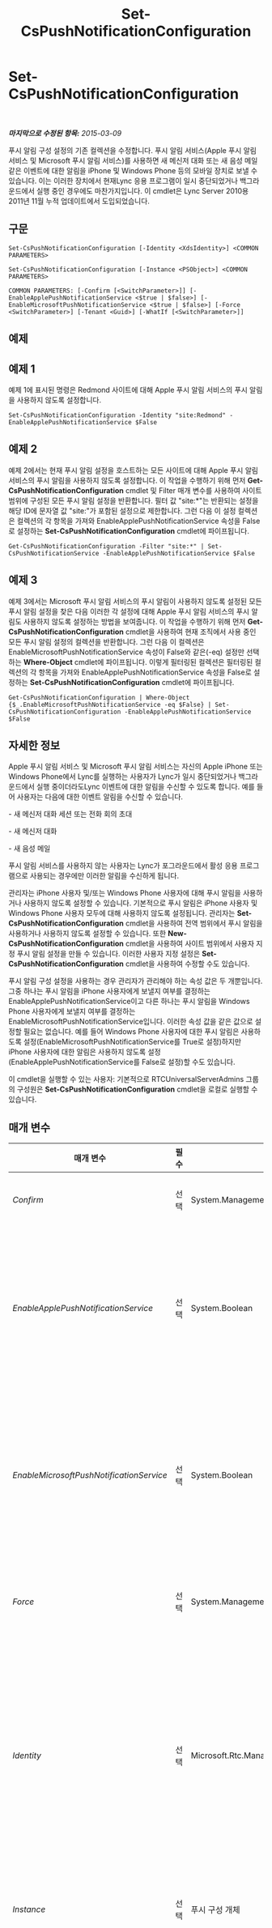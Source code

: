﻿---
title: Set-CsPushNotificationConfiguration
TOCTitle: Set-CsPushNotificationConfiguration
ms:assetid: 3aacdb2b-b6dd-4615-a3f9-68360f3ae483
ms:mtpsurl: https://technet.microsoft.com/ko-kr/library/Hh690013(v=OCS.15)
ms:contentKeyID: 49303358
ms.date: 08/10/2015
mtps_version: v=OCS.15
ms.translationtype: HT
---

# Set-CsPushNotificationConfiguration

 

_**마지막으로 수정된 항목:** 2015-03-09_

푸시 알림 구성 설정의 기존 컬렉션을 수정합니다. 푸시 알림 서비스(Apple 푸시 알림 서비스 및 Microsoft 푸시 알림 서비스)를 사용하면 새 메신저 대화 또는 새 음성 메일 같은 이벤트에 대한 알림을 iPhone 및 Windows Phone 등의 모바일 장치로 보낼 수 있습니다. 이는 이러한 장치에서 현재Lync 응용 프로그램이 일시 중단되었거나 백그라운드에서 실행 중인 경우에도 마찬가지입니다. 이 cmdlet은 Lync Server 2010용 2011년 11월 누적 업데이트에서 도입되었습니다.

## 구문

    Set-CsPushNotificationConfiguration [-Identity <XdsIdentity>] <COMMON PARAMETERS>

    Set-CsPushNotificationConfiguration [-Instance <PSObject>] <COMMON PARAMETERS>

    COMMON PARAMETERS: [-Confirm [<SwitchParameter>]] [-EnableApplePushNotificationService <$true | $false>] [-EnableMicrosoftPushNotificationService <$true | $false>] [-Force <SwitchParameter>] [-Tenant <Guid>] [-WhatIf [<SwitchParameter>]]

## 예제

## 예제 1

예제 1에 표시된 명령은 Redmond 사이트에 대해 Apple 푸시 알림 서비스의 푸시 알림을 사용하지 않도록 설정합니다.

    Set-CsPushNotificationConfiguration -Identity "site:Redmond" -EnableApplePushNotificationService $False

## 예제 2

예제 2에서는 현재 푸시 알림 설정을 호스트하는 모든 사이트에 대해 Apple 푸시 알림 서비스의 푸시 알림을 사용하지 않도록 설정합니다. 이 작업을 수행하기 위해 먼저 **Get-CsPushNotificationConfiguration** cmdlet 및 Filter 매개 변수를 사용하여 사이트 범위에 구성된 모든 푸시 알림 설정을 반환합니다. 필터 값 "site:\*"는 반환되는 설정을 해당 ID에 문자열 값 "site:"가 포함된 설정으로 제한합니다. 그런 다음 이 설정 컬렉션은 컬렉션의 각 항목을 가져와 EnableApplePushNotificationService 속성을 False로 설정하는 **Set-CsPushNotificationConfiguration** cmdlet에 파이프됩니다.

    Get-CsPushNotificationConfiguration -Filter "site:*" | Set-CsPushNotificationService -EnableApplePushNotificationService $False

## 예제 3

예제 3에서는 Microsoft 푸시 알림 서비스의 푸시 알림이 사용하지 않도록 설정된 모든 푸시 알림 설정을 찾은 다음 이러한 각 설정에 대해 Apple 푸시 알림 서비스의 푸시 알림도 사용하지 않도록 설정하는 방법을 보여줍니다. 이 작업을 수행하기 위해 먼저 **Get-CsPushNotificationConfiguration** cmdlet을 사용하여 현재 조직에서 사용 중인 모든 푸시 알림 설정의 컬렉션을 반환합니다. 그런 다음 이 컬렉션은 EnableMicrosoftPushNotificationService 속성이 False와 같은(-eq) 설정만 선택하는 **Where-Object** cmdlet에 파이프됩니다. 이렇게 필터링된 컬렉션은 필터링된 컬렉션의 각 항목을 가져와 EnableApplePushNotificationService 속성을 False로 설정하는 **Set-CsPushNotificationConfiguration** cmdlet에 파이프됩니다.

    Get-CsPushNotificationConfiguration | Where-Object {$_.EnableMicrosoftPushNotificationService -eq $False} | Set-CsPushNotificationConfiguration -EnableApplePushNotificationService $False

## 자세한 정보

Apple 푸시 알림 서비스 및 Microsoft 푸시 알림 서비스는 자신의 Apple iPhone 또는 Windows Phone에서 Lync를 실행하는 사용자가 Lync가 일시 중단되었거나 백그라운드에서 실행 중이더라도Lync 이벤트에 대한 알림을 수신할 수 있도록 합니다. 예를 들어 사용자는 다음에 대한 이벤트 알림을 수신할 수 있습니다.

\- 새 메신저 대화 세션 또는 전화 회의 초대

\- 새 메신저 대화

\- 새 음성 메일

푸시 알림 서비스를 사용하지 않는 사용자는 Lync가 포그라운드에서 활성 응용 프로그램으로 사용되는 경우에만 이러한 알림을 수신하게 됩니다.

관리자는 iPhone 사용자 및/또는 Windows Phone 사용자에 대해 푸시 알림을 사용하거나 사용하지 않도록 설정할 수 있습니다. 기본적으로 푸시 알림은 iPhone 사용자 및 Windows Phone 사용자 모두에 대해 사용하지 않도록 설정됩니다. 관리자는 **Set-CsPushNotificationConfiguration** cmdlet을 사용하여 전역 범위에서 푸시 알림을 사용하거나 사용하지 않도록 설정할 수 있습니다. 또한 **New-CsPushNotificationConfiguration** cmdlet을 사용하여 사이트 범위에서 사용자 지정 푸시 알림 설정을 만들 수 있습니다. 이러한 사용자 지정 설정은 **Set-CsPushNotificationConfiguration** cmdlet을 사용하여 수정할 수도 있습니다.

푸시 알림 구성 설정을 사용하는 경우 관리자가 관리해야 하는 속성 값은 두 개뿐입니다. 그중 하나는 푸시 알림을 iPhone 사용자에게 보낼지 여부를 결정하는 EnableApplePushNotificationService이고 다른 하나는 푸시 알림을 Windows Phone 사용자에게 보낼지 여부를 결정하는 EnableMicrosoftPushNotificationService입니다. 이러한 속성 값을 같은 값으로 설정할 필요는 없습니다. 예를 들어 Windows Phone 사용자에 대한 푸시 알림은 사용하도록 설정(EnableMicrosoftPushNotificationService를 True로 설정)하지만 iPhone 사용자에 대한 알림은 사용하지 않도록 설정(EnableApplePushNotificationService를 False로 설정)할 수도 있습니다.

이 cmdlet을 실행할 수 있는 사용자: 기본적으로 RTCUniversalServerAdmins 그룹의 구성원은 **Set-CsPushNotificationConfiguration** cmdlet을 로컬로 실행할 수 있습니다.

## 매개 변수


<table>
<colgroup>
<col style="width: 25%" />
<col style="width: 25%" />
<col style="width: 25%" />
<col style="width: 25%" />
</colgroup>
<thead>
<tr class="header">
<th>매개 변수</th>
<th>필수</th>
<th>형식</th>
<th>설명</th>
</tr>
</thead>
<tbody>
<tr class="odd">
<td><p><em>Confirm</em></p></td>
<td><p>선택</p></td>
<td><p>System.Management.Automation.SwitchParameter</p></td>
<td><p>명령을 실행하기 전에 확인 메시지를 표시합니다.</p></td>
</tr>
<tr class="even">
<td><p><em>EnableApplePushNotificationService</em></p></td>
<td><p>선택</p></td>
<td><p>System.Boolean</p></td>
<td><p>True로 설정하는 경우 iPhone 사용자는 Apple 푸시 알림 서비스로부터 푸시 알림을 수신하게 되며, False로 설정하면 이러한 알림을 수신하지 못하게 됩니다.</p>
<p>기본값은 False입니다.</p></td>
</tr>
<tr class="odd">
<td><p><em>EnableMicrosoftPushNotificationService</em></p></td>
<td><p>선택</p></td>
<td><p>System.Boolean</p></td>
<td><p>True로 설정하는 경우 Windows Phone 사용자는 Microsoft 푸시 알림 서비스로부터 푸시 알림을 수신하게 되며, False로 설정하면 이러한 알림을 수신하지 못하게 됩니다.</p>
<p>기본값은 False입니다.</p></td>
</tr>
<tr class="even">
<td><p><em>Force</em></p></td>
<td><p>선택</p></td>
<td><p>System.Management.Automation.SwitchParameter</p></td>
<td><p>명령을 실행할 때 발생할 수 있는 심각하지 않은 오류 메시지를 표시하지 않습니다.</p></td>
</tr>
<tr class="odd">
<td><p><em>Identity</em></p></td>
<td><p>선택</p></td>
<td><p>Microsoft.Rtc.Management.Xds.XdsIdentity</p></td>
<td><p>수정할 푸시 알림 구성 설정의 ID를 나타냅니다. 전역 설정을 참조하려면 다음 구문을 사용합니다.</p>
<p>-Identity global</p>
<p>사이트 설정을 참조하려면 다음과 같은 구문을 사용합니다.</p>
<p>-Identity site:Redmond</p>
<p>ID를 지정할 때는 와일드카드를 사용할 수 없습니다.</p></td>
</tr>
<tr class="even">
<td><p><em>Instance</em></p></td>
<td><p>선택</p></td>
<td><p>푸시 구성 개체</p></td>
<td><p>개별 매개 변수 값을 설정하는 대신 cmdlet에 개체에 대한 참조를 전달할 수 있습니다.</p></td>
</tr>
<tr class="odd">
<td><p><em>Tenant</em></p></td>
<td><p>선택</p></td>
<td><p>System.Guid</p></td>
<td><p>수정할 푸시 알림 설정에 대한 비즈니스용 Skype Online 테넌트 계정의 GUID(Globally Unique Identifier)입니다. 예를 들면 다음과 같습니다.</p>
<p>-Tenant &quot;38aad667-af54-4397-aaa7-e94c79ec2308&quot;</p>
<p>다음 명령을 실행하여 각 테넌트에 대해 테넌트 ID를 반환할 수 있습니다.</p>
<p>Get-CsTenant | Select-Object DisplayName, TenantID</p>
<p>Windows PowerShell의 원격 세션을 사용 중이고 비즈니스용 Skype Online에만 연결되는 경우 Tenant 매개 변수를 포함하지 않아도 됩니다. 대신, 연결 정보에 따라 테넌트 ID가 자동으로 채워집니다. Tenant 매개 변수는 하이브리드 배포에서 주로 사용됩니다.</p></td>
</tr>
<tr class="even">
<td><p><em>WhatIf</em></p></td>
<td><p>선택</p></td>
<td><p>System.Management.Automation.SwitchParameter</p></td>
<td><p>명령을 실제로 실행하지 않고도 명령이 실행될 경우 발생할 수 있는 현상을 설명합니다.</p></td>
</tr>
</tbody>
</table>


## 입력 형식

Microsoft.Rtc.Management.WriteableConfig.Settings.PushNotificationConfiguration.PushNotificationConfiguration. **Set-CsPushNotificationConfiguration** cmdlet은 PushNotificationConfiguration 개체의 파이프라인된 인스턴스를 허용합니다.

## 반환 형식

없음. 대신 **Set-CsPushNotificationConfiguration** cmdlet은 Microsoft.Rtc.Management.WriteableConfig.Settings.PushNotificationConfiguration.PushNotificationConfiguration 개체의 기존 인스턴스를 수정합니다.

